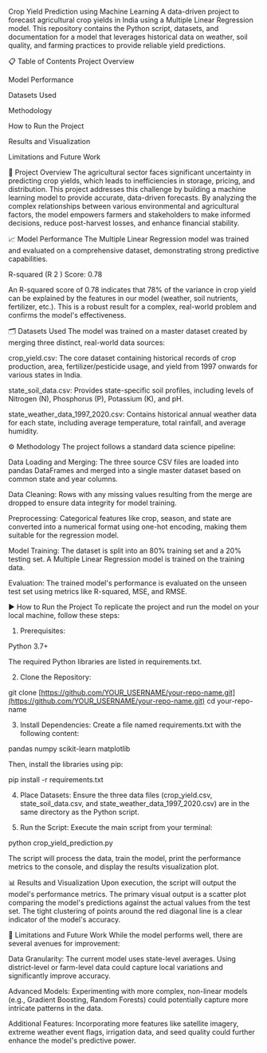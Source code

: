 Crop Yield Prediction using Machine Learning
A data-driven project to forecast agricultural crop yields in India using a Multiple Linear Regression model. This repository contains the Python script, datasets, and documentation for a model that leverages historical data on weather, soil quality, and farming practices to provide reliable yield predictions.

📋 Table of Contents
Project Overview

Model Performance

Datasets Used

Methodology

How to Run the Project

Results and Visualization

Limitations and Future Work

🎯 Project Overview
The agricultural sector faces significant uncertainty in predicting crop yields, which leads to inefficiencies in storage, pricing, and distribution. This project addresses this challenge by building a machine learning model to provide accurate, data-driven forecasts. By analyzing the complex relationships between various environmental and agricultural factors, the model empowers farmers and stakeholders to make informed decisions, reduce post-harvest losses, and enhance financial stability.

📈 Model Performance
The Multiple Linear Regression model was trained and evaluated on a comprehensive dataset, demonstrating strong predictive capabilities.

R-squared (R 
2
 ) Score: 0.78

An R-squared score of 0.78 indicates that 78% of the variance in crop yield can be explained by the features in our model (weather, soil nutrients, fertilizer, etc.). This is a robust result for a complex, real-world problem and confirms the model's effectiveness.

🗂️ Datasets Used
The model was trained on a master dataset created by merging three distinct, real-world data sources:

crop_yield.csv: The core dataset containing historical records of crop production, area, fertilizer/pesticide usage, and yield from 1997 onwards for various states in India.

state_soil_data.csv: Provides state-specific soil profiles, including levels of Nitrogen (N), Phosphorus (P), Potassium (K), and pH.

state_weather_data_1997_2020.csv: Contains historical annual weather data for each state, including average temperature, total rainfall, and average humidity.

⚙️ Methodology
The project follows a standard data science pipeline:

Data Loading and Merging: The three source CSV files are loaded into pandas DataFrames and merged into a single master dataset based on common state and year columns.

Data Cleaning: Rows with any missing values resulting from the merge are dropped to ensure data integrity for model training.

Preprocessing: Categorical features like crop, season, and state are converted into a numerical format using one-hot encoding, making them suitable for the regression model.

Model Training: The dataset is split into an 80% training set and a 20% testing set. A Multiple Linear Regression model is trained on the training data.

Evaluation: The trained model's performance is evaluated on the unseen test set using metrics like R-squared, MSE, and RMSE.

▶️ How to Run the Project
To replicate the project and run the model on your local machine, follow these steps:

1. Prerequisites:

Python 3.7+

The required Python libraries are listed in requirements.txt.

2. Clone the Repository:

git clone [https://github.com/YOUR_USERNAME/your-repo-name.git](https://github.com/YOUR_USERNAME/your-repo-name.git)
cd your-repo-name

3. Install Dependencies:
Create a file named requirements.txt with the following content:

pandas
numpy
scikit-learn
matplotlib

Then, install the libraries using pip:

pip install -r requirements.txt

4. Place Datasets:
Ensure the three data files (crop_yield.csv, state_soil_data.csv, and state_weather_data_1997_2020.csv) are in the same directory as the Python script.

5. Run the Script:
Execute the main script from your terminal:

python crop_yield_prediction.py

The script will process the data, train the model, print the performance metrics to the console, and display the results visualization plot.

📊 Results and Visualization
Upon execution, the script will output the model's performance metrics. The primary visual output is a scatter plot comparing the model's predictions against the actual values from the test set. The tight clustering of points around the red diagonal line is a clear indicator of the model's accuracy.

🔮 Limitations and Future Work
While the model performs well, there are several avenues for improvement:

Data Granularity: The current model uses state-level averages. Using district-level or farm-level data could capture local variations and significantly improve accuracy.

Advanced Models: Experimenting with more complex, non-linear models (e.g., Gradient Boosting, Random Forests) could potentially capture more intricate patterns in the data.

Additional Features: Incorporating more features like satellite imagery, extreme weather event flags, irrigation data, and seed quality could further enhance the model's predictive power.
